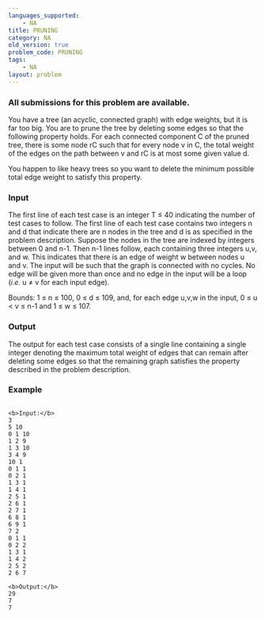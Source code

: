 ```yaml
---
languages_supported:
    - NA
title: PRUNING
category: NA
old_version: true
problem_code: PRUNING
tags:
    - NA
layout: problem
---
```

###  All submissions for this problem are available. 

You have a tree (an acyclic, connected graph) with edge weights, but it is far too big. You are to prune the tree by deleting some edges so that the following property holds. For each connected component C of the pruned tree, there is some node rC such that for every node v in C, the total weight of the edges on the path between v and rC is at most some given value d.

You happen to like heavy trees so you want to delete the minimum possible total edge weight to satisfy this property.

### Input

The first line of each test case is an integer T ≤ 40 indicating the number of test cases to follow. The first line of each test case contains two integers n and d that indicate there are n nodes in the tree and d is as specified in the problem description. Suppose the nodes in the tree are indexed by integers between 0 and n-1. Then n-1 lines follow, each containing three integers u,v, and w. This indicates that there is an edge of weight w between nodes u and v. The input will be such that the graph is connected with no cycles. No edge will be given more than once and no edge in the input will be a loop (_i.e._ u ≠ v for each input edge).

Bounds: 1 ≤ n ≤ 100, 0 ≤ d ≤ 109, and, for each edge u,v,w in the input, 0 ≤ u < v ≤ n-1 and 1 ≤ w ≤ 107.

### Output

The output for each test case consists of a single line containing a single integer denoting the maximum total weight of edges that can remain after deleting some edges so that the remaining graph satisfies the property described in the problem description.

### Example

```

<b>Input:</b>
3
5 10
0 1 10
1 2 9
1 3 10
3 4 9
10 1
0 1 1
0 2 1
1 3 1
1 4 1
2 5 1
2 6 1
2 7 1
6 8 1
6 9 1
7 2
0 1 1
0 2 2
1 3 1
1 4 2
2 5 2
2 6 7

<b>Output:</b>
29
7
7

```